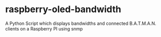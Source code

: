 # raspberry-oled-bandwidth
A Python Script which displays bandwidths and connected B.A.T.M.A.N. clients on a Raspberry PI using snmp
